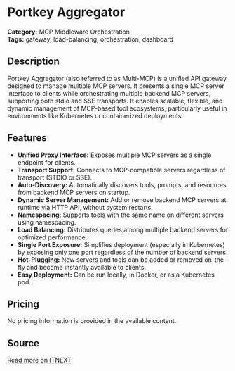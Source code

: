 # Portkey Aggregator

**Category:** MCP Middleware Orchestration  
**Tags:** gateway, load-balancing, orchestration, dashboard

## Description
Portkey Aggregator (also referred to as Multi-MCP) is a unified API gateway designed to manage multiple MCP servers. It presents a single MCP server interface to clients while orchestrating multiple backend MCP servers, supporting both stdio and SSE transports. It enables scalable, flexible, and dynamic management of MCP-based tool ecosystems, particularly useful in environments like Kubernetes or containerized deployments.

## Features
- **Unified Proxy Interface:** Exposes multiple MCP servers as a single endpoint for clients.
- **Transport Support:** Connects to MCP-compatible servers regardless of transport (STDIO or SSE).
- **Auto-Discovery:** Automatically discovers tools, prompts, and resources from backend MCP servers on startup.
- **Dynamic Server Management:** Add or remove backend MCP servers at runtime via HTTP API, without system restarts.
- **Namespacing:** Supports tools with the same name on different servers using namespacing.
- **Load Balancing:** Distributes queries among multiple backend servers for optimized performance.
- **Single Port Exposure:** Simplifies deployment (especially in Kubernetes) by exposing only one port regardless of the number of backend servers.
- **Hot-Plugging:** New servers and tools can be added or removed on-the-fly and become instantly available to clients.
- **Easy Deployment:** Can be run locally, in Docker, or as a Kubernetes pod.

## Pricing
No pricing information is provided in the available content.

## Source
[Read more on ITNEXT](https://itnext.io/multi-mcp-exposing-multiple-mcp-servers-as-one-5732ebe3ba20)